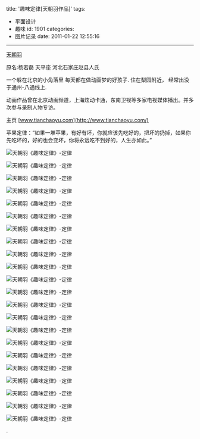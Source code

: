 title: '趣味定律[天朝羽作品]'
tags:
  - 平面设计
  - 趣味
id: 1901
categories:
  - 图片记录
date: 2011-01-22 12:55:16
---

[天朝羽](http://blog.sina.com.cn/tianchaoyu)

原名:杨若磊 天平座
河北石家庄赵县人氏

一个躲在北京的小角落里
每天都在做动画梦的好孩子.
住在梨园附近，
经常出没于通州-八通线上.

动画作品曾在北京动画频道，上海炫动卡通，东南卫视等多家电视媒体播出。并多次参与录制人物专访。<!--more-->

主页 [www.tianchaoyu.com](http://www.tianchaoyu.com/)

苹果定律：“如果一堆苹果，有好有坏，你就应该先吃好的，把坏的扔掉，如果你先吃坏的，好的也会变坏，你将永远吃不到好的，人生亦如此。”

![天朝羽《趣味定律》-定律](http://a.kainy.cn/201101/%E5%A4%A9%E6%9C%9D%E7%BE%BD%E3%80%8A%E8%B6%A3%E5%91%B3%E5%AE%9A%E5%BE%8B%E3%80%8B/%E5%A4%A9%E6%9C%9D%E7%BE%BD%E3%80%8A%E8%B6%A3%E5%91%B3%E5%AE%9A%E5%BE%8B%E3%80%8B-%E8%8B%B9%E6%9E%9C%E5%AE%9A%E5%BE%8B.jpg)

![天朝羽《趣味定律》-定律](http://a.kainy.cn/201101/%E5%A4%A9%E6%9C%9D%E7%BE%BD%E3%80%8A%E8%B6%A3%E5%91%B3%E5%AE%9A%E5%BE%8B%E3%80%8B/%E5%A4%A9%E6%9C%9D%E7%BE%BD%E3%80%8A%E8%B6%A3%E5%91%B3%E5%AE%9A%E5%BE%8B%E3%80%8B-%E9%87%91%E9%92%B1%E5%AE%9A%E5%BE%8B.jpg)

![天朝羽《趣味定律》-定律](http://a.kainy.cn/201101/%E5%A4%A9%E6%9C%9D%E7%BE%BD%E3%80%8A%E8%B6%A3%E5%91%B3%E5%AE%9A%E5%BE%8B%E3%80%8B/%E5%A4%A9%E6%9C%9D%E7%BE%BD%E3%80%8A%E8%B6%A3%E5%91%B3%E5%AE%9A%E5%BE%8B%E3%80%8B-%E7%BB%93%E5%B1%80%E5%AE%9A%E5%BE%8B.jpg)

![天朝羽《趣味定律》-定律](http://a.kainy.cn/201101/%E5%A4%A9%E6%9C%9D%E7%BE%BD%E3%80%8A%E8%B6%A3%E5%91%B3%E5%AE%9A%E5%BE%8B%E3%80%8B/%E5%A4%A9%E6%9C%9D%E7%BE%BD%E3%80%8A%E8%B6%A3%E5%91%B3%E5%AE%9A%E5%BE%8B%E3%80%8B-%E4%B8%BA%E9%9A%BE%E5%AE%9A%E5%BE%8B.jpg)

![天朝羽《趣味定律》-定律](http://a.kainy.cn/201101/%E5%A4%A9%E6%9C%9D%E7%BE%BD%E3%80%8A%E8%B6%A3%E5%91%B3%E5%AE%9A%E5%BE%8B%E3%80%8B/%E5%A4%A9%E6%9C%9D%E7%BE%BD%E3%80%8A%E8%B6%A3%E5%91%B3%E5%AE%9A%E5%BE%8B%E3%80%8B-%E5%8F%97%E8%BE%B1%E5%AE%9A%E5%BE%8B.jpg)

![天朝羽《趣味定律》-定律](http://a.kainy.cn/201101/%E5%A4%A9%E6%9C%9D%E7%BE%BD%E3%80%8A%E8%B6%A3%E5%91%B3%E5%AE%9A%E5%BE%8B%E3%80%8B/%E5%A4%A9%E6%9C%9D%E7%BE%BD%E3%80%8A%E8%B6%A3%E5%91%B3%E5%AE%9A%E5%BE%8B%E3%80%8B-%E5%A4%B1%E7%9C%A0%E5%AE%9A%E5%BE%8B.jpg)

![天朝羽《趣味定律》-定律](http://a.kainy.cn/201101/%E5%A4%A9%E6%9C%9D%E7%BE%BD%E3%80%8A%E8%B6%A3%E5%91%B3%E5%AE%9A%E5%BE%8B%E3%80%8B/%E5%A4%A9%E6%9C%9D%E7%BE%BD%E3%80%8A%E8%B6%A3%E5%91%B3%E5%AE%9A%E5%BE%8B%E3%80%8B-%E5%B9%B8%E7%A6%8F%E5%AE%9A%E5%BE%8B.jpg)

![天朝羽《趣味定律》-定律](http://a.kainy.cn/201101/%E5%A4%A9%E6%9C%9D%E7%BE%BD%E3%80%8A%E8%B6%A3%E5%91%B3%E5%AE%9A%E5%BE%8B%E3%80%8B/%E5%A4%A9%E6%9C%9D%E7%BE%BD%E3%80%8A%E8%B6%A3%E5%91%B3%E5%AE%9A%E5%BE%8B%E3%80%8B-%E6%84%9A%E8%A0%A2%E5%AE%9A%E5%BE%8B.jpg)

![天朝羽《趣味定律》-定律](http://a.kainy.cn/201101/%E5%A4%A9%E6%9C%9D%E7%BE%BD%E3%80%8A%E8%B6%A3%E5%91%B3%E5%AE%9A%E5%BE%8B%E3%80%8B/%E5%A4%A9%E6%9C%9D%E7%BE%BD%E3%80%8A%E8%B6%A3%E5%91%B3%E5%AE%9A%E5%BE%8B%E3%80%8B-%E6%8C%87%E8%B4%A3%E5%AE%9A%E5%BE%8B.jpg)

![天朝羽《趣味定律》-定律](http://a.kainy.cn/201101/%E5%A4%A9%E6%9C%9D%E7%BE%BD%E3%80%8A%E8%B6%A3%E5%91%B3%E5%AE%9A%E5%BE%8B%E3%80%8B/%E5%A4%A9%E6%9C%9D%E7%BE%BD%E3%80%8A%E8%B6%A3%E5%91%B3%E5%AE%9A%E5%BE%8B%E3%80%8B-%E6%B8%B8%E6%88%8F%E5%AE%9A%E5%BE%8B.jpg)
<!--nextpage-->
![天朝羽《趣味定律》-定律](http://a.kainy.cn/201101/%E5%A4%A9%E6%9C%9D%E7%BE%BD%E3%80%8A%E8%B6%A3%E5%91%B3%E5%AE%9A%E5%BE%8B%E3%80%8B/%E5%A4%A9%E6%9C%9D%E7%BE%BD%E3%80%8A%E8%B6%A3%E5%91%B3%E5%AE%9A%E5%BE%8B%E3%80%8B-%E7%97%9B%E8%8B%A6%E5%AE%9A%E5%BE%8B.jpg)

![天朝羽《趣味定律》-定律](http://a.kainy.cn/201101/%E5%A4%A9%E6%9C%9D%E7%BE%BD%E3%80%8A%E8%B6%A3%E5%91%B3%E5%AE%9A%E5%BE%8B%E3%80%8B/%E5%A4%A9%E6%9C%9D%E7%BE%BD%E3%80%8A%E8%B6%A3%E5%91%B3%E5%AE%9A%E5%BE%8B%E3%80%8B-%E8%B0%88%E8%AF%9D%E5%AE%9A%E5%BE%8B.jpg)

![天朝羽《趣味定律》-定律](http://a.kainy.cn/201101/%E5%A4%A9%E6%9C%9D%E7%BE%BD%E3%80%8A%E8%B6%A3%E5%91%B3%E5%AE%9A%E5%BE%8B%E3%80%8B/%E5%A4%A9%E6%9C%9D%E7%BE%BD%E3%80%8A%E8%B6%A3%E5%91%B3%E5%AE%9A%E5%BE%8B%E3%80%8B-%E4%BA%BA%E7%94%9F%E5%AE%9A%E5%BE%8B.jpg)

![天朝羽《趣味定律》-定律](http://a.kainy.cn/201101/%E5%A4%A9%E6%9C%9D%E7%BE%BD%E3%80%8A%E8%B6%A3%E5%91%B3%E5%AE%9A%E5%BE%8B%E3%80%8B/%E5%A4%A9%E6%9C%9D%E7%BE%BD%E3%80%8A%E8%B6%A3%E5%91%B3%E5%AE%9A%E5%BE%8B%E3%80%8B-%E4%BB%B7%E5%80%BC%E5%AE%9A%E5%BE%8B.jpg)

![天朝羽《趣味定律》-定律](http://a.kainy.cn/201101/%E5%A4%A9%E6%9C%9D%E7%BE%BD%E3%80%8A%E8%B6%A3%E5%91%B3%E5%AE%9A%E5%BE%8B%E3%80%8B/%E5%A4%A9%E6%9C%9D%E7%BE%BD%E3%80%8A%E8%B6%A3%E5%91%B3%E5%AE%9A%E5%BE%8B%E3%80%8B-%E5%8A%A8%E5%8A%9B%E5%AE%9A%E5%BE%8B.jpg)

![天朝羽《趣味定律》-定律](http://a.kainy.cn/201101/%E5%A4%A9%E6%9C%9D%E7%BE%BD%E3%80%8A%E8%B6%A3%E5%91%B3%E5%AE%9A%E5%BE%8B%E3%80%8B/%E5%A4%A9%E6%9C%9D%E7%BE%BD%E3%80%8A%E8%B6%A3%E5%91%B3%E5%AE%9A%E5%BE%8B%E3%80%8B-%E5%9C%B0%E4%BD%8D%E5%AE%9A%E5%BE%8B.jpg)

![天朝羽《趣味定律》-定律](http://a.kainy.cn/201101/%E5%A4%A9%E6%9C%9D%E7%BE%BD%E3%80%8A%E8%B6%A3%E5%91%B3%E5%AE%9A%E5%BE%8B%E3%80%8B/%E5%A4%A9%E6%9C%9D%E7%BE%BD%E3%80%8A%E8%B6%A3%E5%91%B3%E5%AE%9A%E5%BE%8B%E3%80%8B-%E5%A4%87%E4%BB%BD%E5%AE%9A%E5%BE%8B.jpg)

![天朝羽《趣味定律》-定律](http://a.kainy.cn/201101/%E5%A4%A9%E6%9C%9D%E7%BE%BD%E3%80%8A%E8%B6%A3%E5%91%B3%E5%AE%9A%E5%BE%8B%E3%80%8B/%E5%A4%A9%E6%9C%9D%E7%BE%BD%E3%80%8A%E8%B6%A3%E5%91%B3%E5%AE%9A%E5%BE%8B%E3%80%8B-%E5%BF%AB%E4%B9%90%E5%AE%9A%E5%BE%8B.jpg)

![天朝羽《趣味定律》-定律](http://a.kainy.cn/201101/%E5%A4%A9%E6%9C%9D%E7%BE%BD%E3%80%8A%E8%B6%A3%E5%91%B3%E5%AE%9A%E5%BE%8B%E3%80%8B/%E5%A4%A9%E6%9C%9D%E7%BE%BD%E3%80%8A%E8%B6%A3%E5%91%B3%E5%AE%9A%E5%BE%8B%E3%80%8B-%E6%83%AF%E6%80%A7%E5%AE%9A%E5%BE%8B.jpg)

![天朝羽《趣味定律》-定律](http://a.kainy.cn/201101/%E5%A4%A9%E6%9C%9D%E7%BE%BD%E3%80%8A%E8%B6%A3%E5%91%B3%E5%AE%9A%E5%BE%8B%E3%80%8B/%E5%A4%A9%E6%9C%9D%E7%BE%BD%E3%80%8A%E8%B6%A3%E5%91%B3%E5%AE%9A%E5%BE%8B%E3%80%8B-%E6%97%85%E6%B8%B8%E5%AE%9A%E5%BE%8B.jpg)
<!--nextpage-->
![天朝羽《趣味定律》-定律](http://a.kainy.cn/201101/%E5%A4%A9%E6%9C%9D%E7%BE%BD%E3%80%8A%E8%B6%A3%E5%91%B3%E5%AE%9A%E5%BE%8B%E3%80%8B/%E5%A4%A9%E6%9C%9D%E7%BE%BD%E3%80%8A%E8%B6%A3%E5%91%B3%E5%AE%9A%E5%BE%8B%E3%80%8B-%E6%B2%89%E9%BB%98%E5%AE%9A%E5%BE%8B.jpg)

![天朝羽《趣味定律》-定律](http://a.kainy.cn/201101/%E5%A4%A9%E6%9C%9D%E7%BE%BD%E3%80%8A%E8%B6%A3%E5%91%B3%E5%AE%9A%E5%BE%8B%E3%80%8B/%E5%A4%A9%E6%9C%9D%E7%BE%BD%E3%80%8A%E8%B6%A3%E5%91%B3%E5%AE%9A%E5%BE%8B%E3%80%8B-%E6%B7%B7%E4%B9%B1%E5%AE%9A%E5%BE%8B.jpg)

.